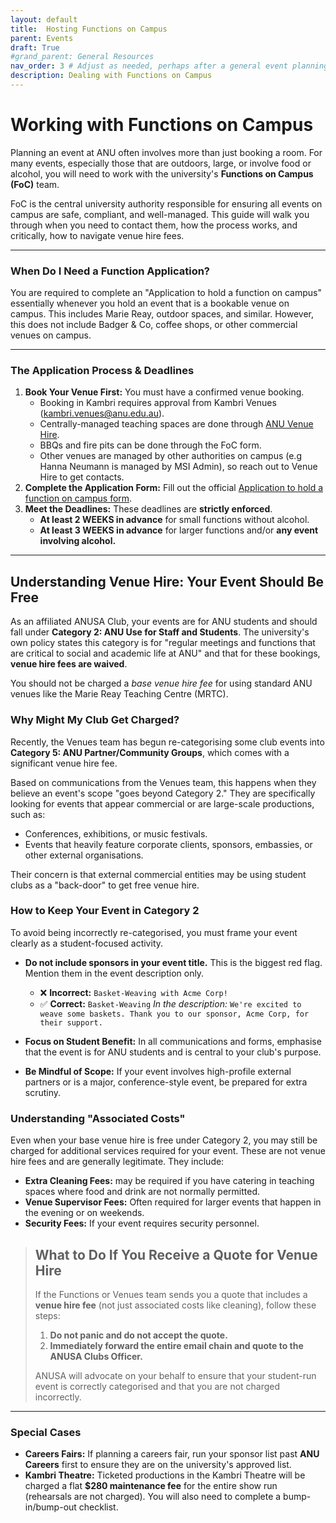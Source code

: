 ```yaml
---
layout: default
title:  Hosting Functions on Campus
parent: Events
draft: True
#grand_parent: General Resources
nav_order: 3 # Adjust as needed, perhaps after a general event planning checklist
description: Dealing with Functions on Campus
---
```


# Working with Functions on Campus

Planning an event at ANU often involves more than just booking a room. For many events, especially those that are outdoors, large, or involve food or alcohol, you will need to work with the university's **Functions on Campus (FoC)** team.

FoC is the central university authority responsible for ensuring all events on campus are safe, compliant, and well-managed. This guide will walk you through when you need to contact them, how the process works, and critically, how to navigate venue hire fees.

---

### When Do I Need a Function Application?

You are required to complete an "Application to hold a function on campus" essentially whenever you hold an event that is a bookable venue on campus. This includes Marie Reay, outdoor spaces, and similar.
However, this does not include Badger & Co, coffee shops, or other commercial venues on campus.

---

### The Application Process & Deadlines

1.  **Book Your Venue First:** You must have a confirmed venue booking.
    - Booking in Kambri requires approval from Kambri Venues (kambri.venues@anu.edu.au).
    - Centrally-managed teaching spaces are done through [ANU Venue Hire](https://services.anu.edu.au/campus-environment/venues-functions/anu-venue-hire).
    - BBQs and fire pits can be done through the FoC form.
    - Other venues are managed by other authorities on campus (e.g Hanna Neumann is managed by MSI Admin), so reach out to Venue Hire to get contacts.
2.  **Complete the Application Form:** Fill out the official [Application to hold a function on campus form](https://services.anu.edu.au/campus-environment/venues-functions/functions-on-campus).
3.  **Meet the Deadlines:** These deadlines are **strictly enforced**.
    *   **At least 2 WEEKS in advance** for small functions without alcohol.
    *   **At least 3 WEEKS in advance** for larger functions and/or **any event involving alcohol.**

---

## Understanding Venue Hire: Your Event Should Be Free

As an affiliated ANUSA Club, your events are for ANU students and should fall under **Category 2: ANU Use for Staff and Students**. The university's own policy states this category is for "regular meetings and functions that are critical to social and academic life at ANU" and that for these bookings, **venue hire fees are waived**.

You should not be charged a *base venue hire fee* for using standard ANU venues like the Marie Reay Teaching Centre (MRTC).

### Why Might My Club Get Charged?

Recently, the Venues team has begun re-categorising some club events into **Category 5: ANU Partner/Community Groups**, which comes with a significant venue hire fee.

Based on communications from the Venues team, this happens when they believe an event's scope "goes beyond Category 2." They are specifically looking for events that appear commercial or are large-scale productions, such as:

*   Conferences, exhibitions, or music festivals.
*   Events that heavily feature corporate clients, sponsors, embassies, or other external organisations.

Their concern is that external commercial entities may be using student clubs as a "back-door" to get free venue hire.

### How to Keep Your Event in Category 2

To avoid being incorrectly re-categorised, you must frame your event clearly as a student-focused activity.

*   **Do not include sponsors in your event title.** This is the biggest red flag. Mention them in the event description only.

    *   ❌ **Incorrect:** `Basket-Weaving with Acme Corp!`
    *   ✅ **Correct:** `Basket-Weaving`
        *In the description:* `We're excited to weave some baskets. Thank you to our sponsor, Acme Corp, for their support.`

*   **Focus on Student Benefit:** In all communications and forms, emphasise that the event is for ANU students and is central to your club's purpose.
*   **Be Mindful of Scope:** If your event involves high-profile external partners or is a major, conference-style event, be prepared for extra scrutiny.

### Understanding "Associated Costs"

Even when your base venue hire is free under Category 2, you may still be charged for additional services required for your event. These are not venue hire fees and are generally legitimate. They include:

*   **Extra Cleaning Fees:** may be required if you have catering in teaching spaces where food and drink are not normally permitted.
*   **Venue Supervisor Fees:** Often required for larger events that happen in the evening or on weekends.
*   **Security Fees:** If your event requires security personnel.

> ## What to Do If You Receive a Quote for Venue Hire
>
> If the Functions or Venues team sends you a quote that includes a **venue hire fee** (not just associated costs like cleaning), follow these steps:
>
> 1.  **Do not panic and do not accept the quote.**
> 2.  **Immediately forward the entire email chain and quote to the ANUSA Clubs Officer.**
>
> ANUSA will advocate on your behalf to ensure that your student-run event is correctly categorised and that you are not charged incorrectly.

---

### Special Cases

*   **Careers Fairs:** If planning a careers fair, run your sponsor list past **ANU Careers** first to ensure they are on the university's approved list.
*   **Kambri Theatre:** Ticketed productions in the Kambri Theatre will be charged a flat **$280 maintenance fee** for the entire show run (rehearsals are not charged). You will also need to complete a bump-in/bump-out checklist.